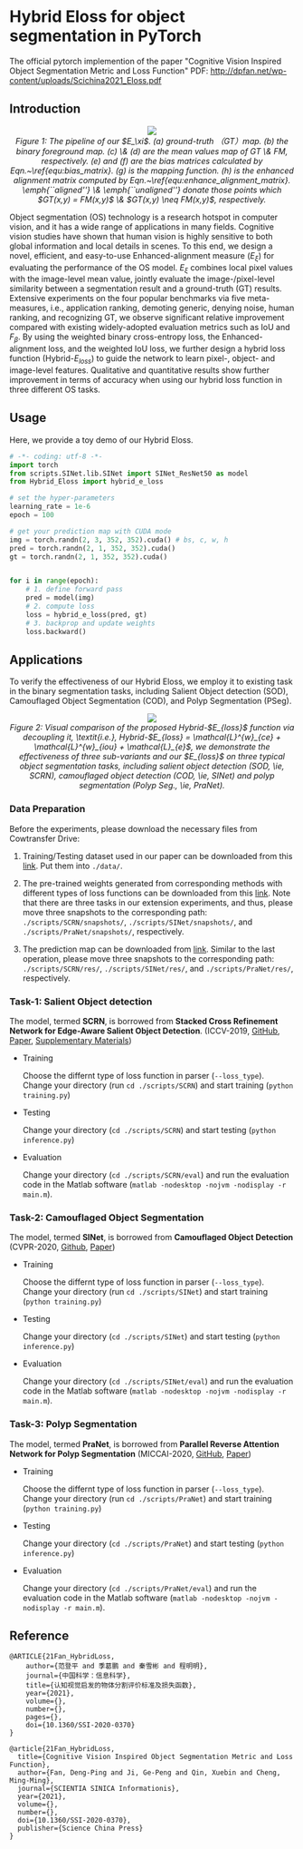 # Hybrid Eloss for object segmentation in PyTorch

The official pytorch implemention of the paper "Cognitive Vision Inspired Object Segmentation Metric and Loss Function"
PDF: http://dpfan.net/wp-content/uploads/Scichina2021_Eloss.pdf

## Introduction

<p align="center">
    <img src="imgs/D-measureFramewrok.png"/> <br />
    <em> 
    Figure 1: The pipeline of our $E_\xi$.
  (a) ground-truth （GT）map. (b) the binary foreground map.
  (c) \& (d) are the mean values map of GT \& FM, respectively.
  (e) and (f) are the bias matrices calculated by Eqn.~\ref{equ:bias_matrix}.
  (g) is the mapping function.
  (h) is the enhanced alignment matrix computed by Eqn.~\ref{equ:enhance_alignment_matrix}.
  \emph{``aligned''} \& \emph{``unaligned''} donate those points which
  $GT(x,y) = FM(x,y)$ \& $GT(x,y) \neq FM(x,y)$, respectively.
    </em>
</p>

Object segmentation (OS) technology is a research hotspot in computer vision, and it has a wide range of applications 
in many fields. Cognitive vision studies have shown that human vision is highly sensitive to both global information 
and local details in scenes.
To this end, we design a novel, efficient, and easy-to-use Enhanced-alignment measure ($E_\xi$) for evaluating 
the performance of the OS model.
$E_\xi$ combines local pixel values with the image-level mean value, jointly evaluate the image-/pixel-level similarity 
between a segmentation result and a ground-truth (GT) results.
Extensive experiments on the four popular benchmarks via five meta-measures, i.e., application ranking, demoting generic, 
denying noise, human ranking, and recognizing GT, we observe significant relative improvement compared with existing 
widely-adopted evaluation metrics such as IoU and $F_\beta$.
By using the weighted binary cross-entropy loss, the Enhanced-alignment loss, and the weighted IoU loss, we further 
design a hybrid loss function (Hybrid-$E_{loss}$) to guide the network to learn pixel-, object- and image-level features.
Qualitative and quantitative results show further improvement in terms of accuracy when using our hybrid loss function 
in three different OS tasks.

## Usage

Here, we provide a toy demo of our Hybrid Eloss.

```python
# -*- coding: utf-8 -*-
import torch
from scripts.SINet.lib.SINet import SINet_ResNet50 as model
from Hybrid_Eloss import hybrid_e_loss

# set the hyper-parameters
learning_rate = 1e-6
epoch = 100

# get your prediction map with CUDA mode
img = torch.randn(2, 3, 352, 352).cuda() # bs, c, w, h
pred = torch.randn(2, 1, 352, 352).cuda()
gt = torch.randn(2, 1, 352, 352).cuda()


for i in range(epoch):
    # 1. define forward pass
    pred = model(img)
    # 2. compute loss
    loss = hybrid_e_loss(pred, gt)
    # 3. backprop and update weights
    loss.backward()
```
## Applications

To verify the effectiveness of our Hybrid Eloss, we employ it to existing task in the binary segmentation tasks, including Salient Object detection (SOD), Camouflaged Object Segmentation (COD), and Polyp Segmentation (PSeg).

<p align="center">
    <img src="imgs/visual_results-min.png"/> <br />
    <em> 
    Figure 2: Visual comparison of the proposed Hybrid-$E_{loss}$ function via decoupling it, \textit{i.e.}, Hybrid-$E_{loss} = \mathcal{L}^{w}_{ce} + \mathcal{L}^{w}_{iou} + \mathcal{L}_{e}$, we demonstrate the effectiveness of three sub-variants and our $E_{loss}$ on three typical object segmentation tasks, including salient object detection (SOD, \ie, SCRN), camouflaged object detection (COD, \ie, SINet) and polyp segmentation (Polyp Seg., \ie, PraNet).
    </em>
</p>

### Data Preparation

Before the experiments, please download the necessary files from Cowtransfer Drive:

1. Training/Testing dataset used in our paper can be downloaded from this [link](https://gepengji.cowtransfer.com/s/8072c149efae41). Put them into `./data/`.

2. The pre-trained weights generated from corresponding methods with different types of loss functions can be downloaded from this [link](https://gepengji.cowtransfer.com/s/87a0b066630f40). Note that there are three tasks in our extension experiments, and thus, please move three snapshots to the corresponding path: `./scripts/SCRN/snapshots/`, `./scripts/SINet/snapshots/`, and `./scripts/PraNet/snapshots/`, respectively.

3. The prediction map can be downloaded from [link](https://gepengji.cowtransfer.com/s/d27056171c6049). Similar to the last operation, please move three snapshots to the corresponding path: `./scripts/SCRN/res/`, `./scripts/SINet/res/`, and `./scripts/PraNet/res/`, respectively.

### Task-1: Salient Object detection

The model, termed __SCRN__, is borrowed from __Stacked Cross Refinement Network for Edge-Aware Salient Object Detection__. (ICCV-2019, [GitHub](https://github.com/wuzhe71/SCRN), [Paper](http://openaccess.thecvf.com/content_ICCV_2019/papers/Wu_Stacked_Cross_Refinement_Network_for_Edge-Aware_Salient_Object_Detection_ICCV_2019_paper.pdf), [Supplementary Materials](http://openaccess.thecvf.com/content_ICCV_2019/supplemental/Wu_Stacked_Cross_Refinement_ICCV_2019_supplemental.pdf))

- Training
  
  Choose the differnt type of loss function in parser (`--loss_type`).  Change your directory (run `cd ./scripts/SCRN`) and start training (`python training.py`)

- Testing
  
  Change your directory (`cd ./scripts/SCRN`) and start testing (`python inference.py`)

- Evaluation
  
  Change your directory (`cd ./scripts/SCRN/eval`) and run the evaluation code in the Matlab software (`matlab -nodesktop -nojvm -nodisplay -r main.m`).

### Task-2: Camouflaged Object Segmentation

The model, termed **SINet**, is borrowed from **Camouflaged Object Detection** (CVPR-2020, [Github](https://github.com/DengPingFan/SINet), [Paper](https://openaccess.thecvf.com/content_CVPR_2020/papers/Fan_Camouflaged_Object_Detection_CVPR_2020_paper.pdf))

- Training
  
  Choose the differnt type of loss function in parser (`--loss_type`).  Change your directory (run `cd ./scripts/SINet`) and start training (`python training.py`)

- Testing
  
  Change your directory (`cd ./scripts/SINet`) and start testing (`python inference.py`)

- Evaluation
  
  Change your directory (`cd ./scripts/SINet/eval`) and run the evaluation code in the Matlab software (`matlab -nodesktop -nojvm -nodisplay -r main.m`).

### Task-3: Polyp Segmentation

The model, termed __PraNet__, is borrowed from __Parallel Reverse Attention Network for Polyp Segmentation__ (MICCAI-2020, [GitHub](https://github.com/DengPingFan/PraNet), [Paper](https://github.com/DengPingFan/PraNet/blob/master))

- Training
  
  Choose the differnt type of loss function in parser (`--loss_type`).  Change your directory (run `cd ./scripts/PraNet`) and start training (`python training.py`)

- Testing
  
  Change your directory (`cd ./scripts/PraNet`) and start testing (`python inference.py`)

- Evaluation

  Change your directory (`cd ./scripts/PraNet/eval`) and run the evaluation code in the Matlab software (`matlab -nodesktop -nojvm -nodisplay -r main.m`).

## Reference

    @ARTICLE{21Fan_HybridLoss,
        author={范登平 and 季葛鹏 and 秦雪彬 and 程明明},
        journal={中国科学：信息科学}, 
        title={认知视觉启发的物体分割评价标准及损失函数}, 
        year={2021},
        volume={},
        number={},
        pages={},
        doi={10.1360/SSI-2020-0370}
    }

    @article{21Fan_HybridLoss,
      title={Cognitive Vision Inspired Object Segmentation Metric and Loss Function},
      author={Fan, Deng-Ping and Ji, Ge-Peng and Qin, Xuebin and Cheng, Ming-Ming},
      journal={SCIENTIA SINICA Informationis},
      year={2021},
      volume={}, 
      number={},
      doi={10.1360/SSI-2020-0370},
      publisher={Science China Press}
    }
